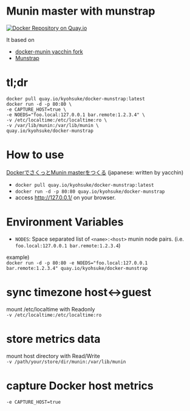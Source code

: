 # Munin master with munstrap
[![Docker Repository on Quay.io](https://quay.io/repository/kyohsuke/docker-munstrap/status "Docker Repository on Quay.io")](https://quay.io/repository/kyohsuke/docker-munstrap)

It based on 
- [docker-munin yacchin fork](https://github.com/yacchin1205/docker-munin)
- [Munstrap](https://github.com/jonnymccullagh/munstrap)

# tl;dr
```
docker pull quay.io/kyohsuke/docker-munstrap:latest
docker run -d -p 80:80 \
-e CAPTURE_HOST=true \
-e NOEDS="foo.local:127.0.0.1 bar.remote:1.2.3.4" \
-v /etc/localtime:/etc/localtime:ro \
-v /var/lib/munin:/var/lib/munin \
quay.io/kyohsuke/docker-munstrap
```

# How to use
[DockerでさくっとMunin masterをつくる](http://qiita.com/yacchin1205/items/4a23193c47fec4dbcb6b) (japanese: written by yacchin)

* `docker pull quay.io/kyohsuke/docker-munstrap:latest`
* `docker run -d -p 80:80 quay.io/kyohsuke/docker-munstrap`
* access http://127.0.0.1/ on your browser.

# Environment Variables

* `NODES`: Space separated list of `<name>:<host>` munin node pairs. (i.e. `foo.local:127.0.0.1 bar.remote:1.2.3.4`)  
  
example)  
`docker run -d -p 80:80 -e NOEDS="foo.local:127.0.0.1 bar.remote:1.2.3.4" quay.io/kyohsuke/docker-munstrap` 

# sync timezone host<->guest
mount /etc/localtime with Readonly  
`-v /etc/localtime:/etc/localtime:ro`

# store metrics data
mount host directory with Read/Write  
`-v /path/your/store/dir/munin:/var/lib/munin`

# capture Docker host metrics
`-e CAPTURE_HOST=true`
